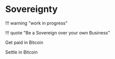 # Sovereignty


!!! warning "work in progress"


!!! quote "Be a Sovereign over your own Business"

Get paid in Bitcoin

Settle in Bitcoin


<!--

Lord Jesus Christ
Son of the living God
Have mercy on me, a sinner


Let's stick with the base layer, and
A: Lightning 

and also reference the necessary 2nd layer payment rails that will need to exist for full sovereignty.





explorer.acinq.co
LnRouter, lnrouter.app/graph
1ml
amboss.space
lightningnetwork.plus
thunderhub.io
thebitcoinlayer.substack.com





Do you need an on-chain transaction to receive
 lightning payments?
If yes, this is a scaling problem.
Can a user receive lightning payments from
 an existing channel?
That is, can a channel support multiple
 users?
The equivalent of a HD wallet for lightning.
In other words, an existing channel could then
 add multiple parties as potential recipients.

Perhaps this is best thought of as a layer 3.
The lightning transactions are always 2-2 multisig
 being bounced back and forth.
This is the game of sovereigns.
What's missing is your % of that.

~50 million sovereigns
12 billion subjects, all working with
 one or more sovereigns.

How does the sovereign pay their subjects?
157-million transactions per year, maybe 10-1000
times the number of transaction outputs.
In other words, the average sovereign has ~1000
 outputs per lightning channel.
If each output could be put into an L3 lightning
 wallet, then all subjects could easily work
 for one or more sovereigns.
The L3 wallet is just a Bitcoin wallet, an
 address is used as the basis of their L3
 payments.
Make as many as you want, the L3 takes those
 as pseudonymous payment destinations, creating
 payments based on an address and a UTXO
 (or a designated L2 amount).
You can get paid only when there's a UTXO
 cryptographically signed to your address
 and part of the existing channel.
L3 simply needs to ensure no double spending,
 exactly as L2 does.
E.g., make an L2 payment
 and use that to designate L3 funds?
This way an employer locks real wealth to your
 address, with a covenant for you to get paid,
 should you deliver the work.
Once the money is yours, it's yours... 
You can be a sovereign if you so choose, or
 just save and spend it on L3 rails.

Cold storage on L3, it's yours afterall,
 or put it on L2, the inter-sovereign layer.

Sovereign -- base layer
Inter-sovereign -- L2
Inter-payments -- L3

Possible solutions now, 

Sidecar channels,
https://lightning.engineering/posts/2021-05-26-sidecar-channels/

Channel factories
https://thebitcoinmanual.com/articles/btc-channel-factories/
https://www.bitcoinlightning.com/channel-factories-the-future-of-the-lightning-network/




-->
